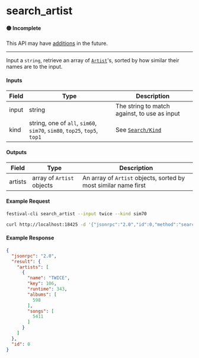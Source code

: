 # search_artist

#### 🟡 Incomplete
This API may have [additions](../../api-stability/marker.md) in the future.

---

Input a `string`, retrieve an array of [`Artist`](../../common-objects/artist.md)'s, sorted by how similar their names are to the input.

#### Inputs

| Field | Type                                                                     | Description |
|-------|--------------------------------------------------------------------------|-------------|
| input | string                                                                   | The string to match against, to use as input
| kind  | string, one of `all`, `sim60`, `sim70`, `sim80`, `top25`, `top5`, `top1` | See [`Search/Kind`](../search/index.md#Kind)

#### Outputs

| Field   | Type                      | Description |
|---------|---------------------------|-------------|
| artists | array of `Artist` objects | An array of `Artist` objects, sorted by most similar name first

#### Example Request
```bash
festival-cli search_artist --input twice --kind sim70
```
```bash
curl http://localhost:18425 -d '{"jsonrpc":"2.0","id":0,"method":"search_artist","params":{"input":"twice","kind":"sim70"}}'
```

#### Example Response
```json
{
  "jsonrpc": "2.0",
  "result": {
    "artists": [
      {
        "name": "TWICE",
        "key": 106,
        "runtime": 343,
        "albums": [
          598
        ],
        "songs": [
          5411
        ]
      }
    ]
  },
  "id": 0
}
```
